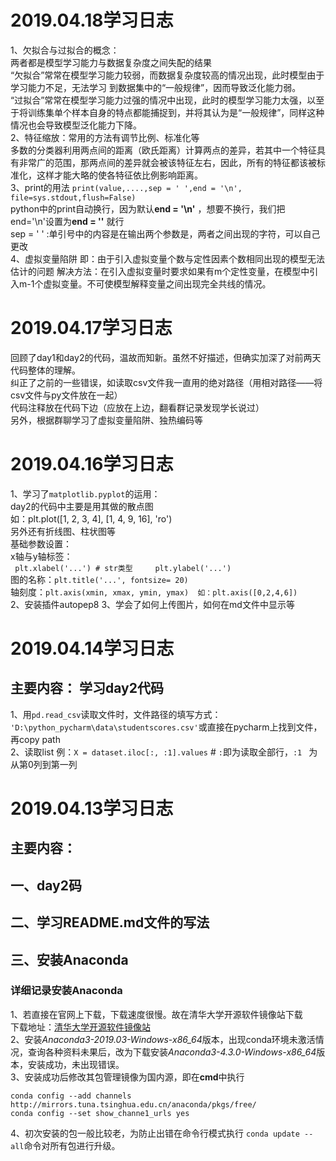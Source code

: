 # 2019.04.18学习日志  
1、欠拟合与过拟合的概念：  
   两者都是模型学习能力与数据复杂度之间失配的结果  
   “欠拟合”常常在模型学习能力较弱，而数据复杂度较高的情况出现，此时模型由于学习能力不足，无法学习 到数据集中的“一般规律”，因而导致泛化能力弱。  
    “过拟合”常常在模型学习能力过强的情况中出现，此时的模型学习能力太强，以至于将训练集单个样本自身的特点都能捕捉到，并将其认为是“一般规律”，同样这种情况也会导致模型泛化能力下降。  
2、特征缩放：常用的方法有调节比例、标准化等  
    多数的分类器利用两点间的距离（欧氏距离）计算两点的差异，若其中一个特征具有非常广的范围，那两点间的差异就会被该特征左右，因此，所有的特征都该被标准化，这样才能大略的使各特征依比例影响距离。    
3、print的用法
    `print(value,....,sep = ' ',end = '\n', file=sys.stdout,flush=False)`    
    python中的print自动换行，因为默认**end = '\n'** ，想要不换行，我们把end='\n'设置为**end = ''** 就行  
    sep = ' ' :单引号中的内容是在输出两个参数是，两者之间出现的字符，可以自己更改  
4、虚拟变量陷阱
    即：由于引入虚拟变量个数与定性因素个数相同出现的模型无法估计的问题
    解决方法：在引入虚拟变量时要求如果有m个定性变量，在模型中引入m-1个虚拟变量。不可使模型解释变量之间出现完全共线的情况。
# 2019.04.17学习日志
   回顾了day1和day2的代码，温故而知新。虽然不好描述，但确实加深了对前两天代码整体的理解。   
   纠正了之前的一些错误，如读取csv文件我一直用的绝对路径（用相对路径——将csv文件与py文件放在一起）   
   代码注释放在代码下边（应放在上边，翻看群记录发现学长说过）  
   另外，根据群聊学习了虚拟变量陷阱、独热编码等  
   
# 2019.04.16学习日志  
1、学习了`matplotlib.pyplot`的运用：  
      day2的代码中主要是用其做的散点图  
      如：plt.plot([1, 2, 3, 4], [1, 4, 9, 16], 'ro')  
      另外还有折线图、柱状图等  
   基础参数设置：  
       x轴与y轴标签：  
        ```  plt.xlabel('...') # str类型    
          plt.ylabel('...')  ```  
       图的名称：``` plt.title('...', fontsize= 20)  ```  
       轴刻度：``` plt.axis(xmin, xmax, ymin, ymax)  如：plt.axis([0,2,4,6])  ```  
2、安装插件autopep8
3、学会了如何上传图片，如何在md文件中显示等

# 2019.04.14学习日志
## 主要内容：   学习day2代码
1、用`pd.read_csv`读取文件时，文件路径的填写方式：  
`'D:\python_pycharm\data\studentscores.csv'`或直接在pycharm上找到文件，再copy path  
2、读取list
例：`X = dataset.iloc[:, :1].values`  #  ` : `即为读取全部行，`:1 ` 为从第0列到第一列

# 2019.04.13学习日志
## 主要内容：
##     一、day2码
##     二、学习README.md文件的写法
##     三、安装Anaconda
### 详细记录安装Anaconda  
1、若直接在官网上下载，下载速度很慢。故在清华大学开源软件镜像站下载  
下载地址：[清华大学开源软件镜像站](https://mirrors.tuna.tsinghua.edu.cn/)  
2、安装*Anaconda3-2019.03-Windows-x86_64*版本，出现conda环境未激活情况，查询各种资料未果后，改为下载安装*Anaconda3-4.3.0-Windows-x86_64*版本，安装成功，未出现错误。  
3、安装成功后修改其包管理镜像为国内源，即在**cmd**中执行    
  ```
  conda config --add channels http://mirrors.tuna.tsinghua.edu.cn/anaconda/pkgs/free/
  conda config --set show_channe1_urls yes
  ```  
4、初次安装的包一般比较老，为防止出错在命令行模式执行 ```conda update --all```命令对所有包进行升级。

